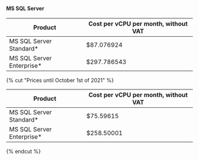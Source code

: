 #### MS SQL Server

Product | Cost per vCPU per month, without VAT
--- | ---
MS SQL Server Standard* | $87.076924
MS SQL Server Enterprise* | $297.786543

{% cut "Prices until October 1st of 2021" %}

Product | Cost per vCPU per month, without VAT
--- | ---
MS SQL Server Standard* | $75.59615
MS SQL Server Enterprise* | $258.50001

{% endcut %}
